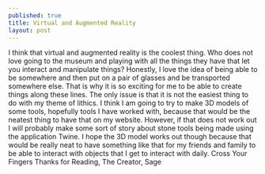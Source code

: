 ```yaml
---
published: true
title: Virtual and Augmented Reality 
layout: post
---
```

I think that virtual and augmented reality is the coolest thing. Who does not love going to the museum and playing with all the things they have that let you interact and manipulate things? Honestly, I love the idea of being able to be somewhere and then put on a pair of glasses and be transported somewhere else. That is why it is so exciting for me to be able to create things along these lines. The only issue is that it is not the easiest thing to do with my theme of lithics. I think I am going to try to make 3D models of some tools, hopefully tools I have worked with, because that would be the neatest thing to have that on my website. However, if that does not work out I will probably make some sort of story about stone tools being made using the application Twine. I hope the 3D model works out though because that would be really neat to have something like that for my friends and family to be able to interact with objects that I get to interact with daily. 
Cross Your Fingers
Thanks for Reading, 
The Creator, Sage 
